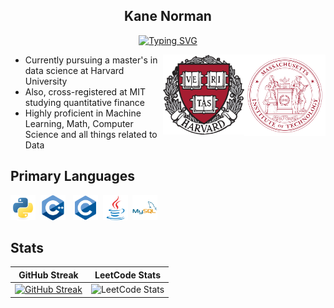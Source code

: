 <h2 align="center">Kane Norman</h2>
<p align="center">
  <!-- Typing SVG by DenverCoder1 - https://github.com/DenverCoder1/readme-typing-svg -->
<a href="https://git.io/typing-svg"><img src="https://readme-typing-svg.demolab.com?font=Fira+Code&pause=1000&color=A51C30&center=true&vCenter=true&width=435&lines=Machine+Learning+%2B+Math+%2B+Data" alt="Typing SVG" /></a>
</p>
<img src="./mit-classic.png" align="right" style="width: 130px; vertical-align: top;">
<img src="./harvard-shield.png" align="right" style="width: 130px; vertical-align: top;">

  <ul style="flex: 1;">
    <li>Currently pursuing a master's in data science at Harvard University</li>
    <li>Also, cross-registered at MIT studying quantitative finance</li>
    <li>Highly proficient in Machine Learning, Math, Computer Science and all things related to Data</li>
  </ul>

  
## Primary Languages

<div>
<img src="https://github.com/devicons/devicon/blob/master/icons/python/python-original.svg" title="Python" alt="Python" width="40" height="40"/>&nbsp;
<img src="https://github.com/devicons/devicon/blob/master/icons/cplusplus/cplusplus-original.svg" alt="cplusplus" width="40" height="40"/> &nbsp;
<img src="https://github.com/devicons/devicon/blob/master/icons/c/c-original.svg" title="C" alt="C" width="40" height="40"/>&nbsp;
<img src="https://github.com/devicons/devicon/blob/master/icons/java/java-original.svg" title="Java" alt="Java" width="40" height="40"/>&nbsp;
<img src="https://github.com/devicons/devicon/blob/master/icons/mysql/mysql-original-wordmark.svg" title="MySQL" alt="MySQL" width="40" height="40"/>&nbsp;
</div>

## Stats

| GitHub Streak                          | LeetCode Stats                            |
| -------------------------------------  | ----------------------------------------  |
| [![GitHub Streak](https://streak-stats.demolab.com?user=kanenorman&theme=swift)](https://git.io/streak-stats) | ![LeetCode Stats](https://leetcard.jacoblin.cool/kane_norman?theme=light&font=Noto%20Sans%20Thai) |
